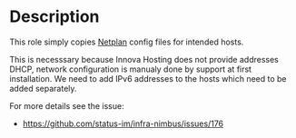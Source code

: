 # Description

This role simply copies [Netplan](https://netplan.io/) config files for intended hosts.

This is necesssary because Innova Hosting does not provide addresses DHCP, network configuration is manualy done by support at first installation. We need to add IPv6 addresses to the hosts which need to be added separately.

For more details see the issue:
- https://github.com/status-im/infra-nimbus/issues/176
